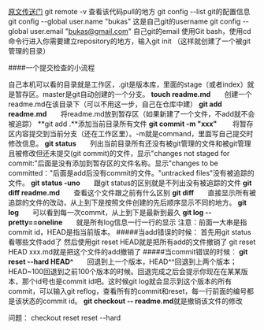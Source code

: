 [原文传送门](http://blog.csdn.net/afei__/article/details/51476529)
 git remote -v                                          查看该代码pull的地方
 git config --list                                      git的配置信息
git config --global user.name "bukas"                   这是自己git的username
git config --global user.email "bukas@gmail.com"        自己git的email
使用Git bash，使用cd命令行进入你需要建立repository的地方，输入git init 
（这样就创建了一个被git管理的目录）

####一个提交检查的小流程

自己本机可以看的目录就是工作区，.git是版本库，里面的stage（或者index）就是暂存区。master是git自动创建的一个分支。
**touch readme.md**&emsp;&emsp;创建一个readme.md在该目录下（可以不用这一步，自己在仓库中建）
**git add readme.md**&emsp;&emsp;将readme.md放到暂存区（如果新建了一个文件，不add就不会被追踪）
**git add .**添加当前目录所有文件
**git commit -m "xxx"**&emsp;&emsp;    将暂存区内容提交到当前分支（还在工作区里）。-m就是command，里面写自己提交时修改信息。
**git status**&emsp;&emsp;列出当前目录所有还没有被git管理的文件和被git管理且被修改但还未提交(git commit)的文件，显示"changes not staged for commit:"后面是没有添加到暂存区的文件名称。显示"changes to be committed："后面是add后没有commit的文件。"untracked files"没有被追踪的文件。
**git status -uno**&emsp;&emsp;跟git status的区别就是不列出没有被追踪的文件
**git diff readme.md**&emsp;&emsp;查看这个文件跟之前有什么区别
**git diff**&emsp;&emsp;直接显示所有被追踪的文件的改动，从上到下是按照文件创建的先后顺序显示不同的地方。
**git log**&emsp;&emsp;可以看到每一次commit，从上到下是最新到最久
**git log --pretty==oneline**&emsp;&emsp;就是所有log信息一行一行的显示
注意：前面一大串是指commit id，HEAD是指当前版本。
#####当add错误的时候：
首先用git status看哪些文件add了
然后使用git reset HEAD就是把所有add的文件撤销了
git reset HEAD xxx.md就是把这个文件的add撤销了
#####当commit错误的时候：
**git reset --hard HEAD^**&emsp;&emsp;回退到上一个版本，HEAD^^回退到上两个版本；HEAD~100回退到之前100个版本的时候。回退完成之后会提示你现在在某某版本，那个id号也是commit id吧。这时候git log就会显示到这个版本的所有commit，可以输入git reflog，查看所有的commit和reset，每一行前面的编号都是该状态的commit id。
**git checkout -- readme.md**就是撤销该文件的修改


问题：
checkout
reset
reset --hard